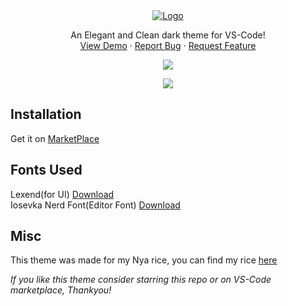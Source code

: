 <div align="center">
  <a href="https://github.com/re1san/Tsuki">
    <img src=".github/assets/icon_gh.png" alt="Logo">
  </a>

  <p align="center">
    An Elegant and Clean dark theme for VS-Code!
    <br />
    <a href="https://github.com/re1san/Tsuki">View Demo</a>
    ·
    <a href="https://github.com/re1san/Tsuki/issues">Report Bug</a>
    ·
    <a href="https://github.com/re1san/Tsuki/issues">Request Feature</a>
  </p>
</div>
<p align="center">
  <img src="https://github.com/re1san/Tsuki/blob/main/.github/assets/preview0.png?raw=true">
</p>

<p align="center">
  <img src="https://github.com/re1san/Tsuki/blob/main/.github/assets/preview1.png?raw=true">
</p>

## Installation

Get it on [MarketPlace](https://marketplace.visualstudio.com/items?itemName=re1san.tsuki)

## Fonts Used

Lexend(for UI) [Download](https://fonts.google.com/specimen/Lexend)  
Iosevka Nerd Font(Editor Font) [Download](https://www.nerdfonts.com/font-downloads)

## Misc

This theme was made for my Nya rice, you can find my rice [here](https://github.com/re1san/Kde-Dots)

*If you like this theme consider starring this repo or on VS-Code marketplace, Thankyou!*
